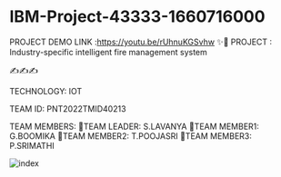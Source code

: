 # IBM-Project-43333-1660716000 
PROJECT DEMO LINK :https://youtu.be/rUhnuKGSvhw
✨🎇
PROJECT : Industry-specific intelligent fire management system

✍✍✍

TECHNOLOGY: IOT

TEAM ID: PNT2022TMID40213


TEAM MEMBERS:
👩TEAM LEADER: S.LAVANYA
👩TEAM MEMBER1: G.BOOMIKA
👩TEAM MEMBER2: T.POOJASRI 
👩TEAM MEMBER3: P.SRIMATHI


![index](https://user-images.githubusercontent.com/113962821/198983652-2c41cc11-478e-4499-8f63-33796a35d742.jpg)

